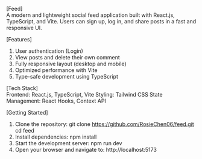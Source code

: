 [Feed] <br />
A modern and lightweight social feed application built with React.js, TypeScript, and Vite.
Users can sign up, log in, and share posts in a fast and responsive UI.

[Features] <br />
1. User authentication (Login)
2. View posts and delete their own comment
3. Fully responsive layout (desktop and mobile)
4. Optimized performance with Vite
5. Type-safe development using TypeScript

[Tech Stack] <br />
Frontend: React.js, TypeScript, Vite
Styling: Tailwind CSS
State Management: React Hooks, Context API

[Getting Started] <br />
1. Clone the repository:
   git clone https://github.com/RosieChen06/feed.git
   cd feed
2. Install dependencies:
   npm install
3. Start the development server:
   npm run dev
4. Open your browser and navigate to:
   http://localhost:5173
